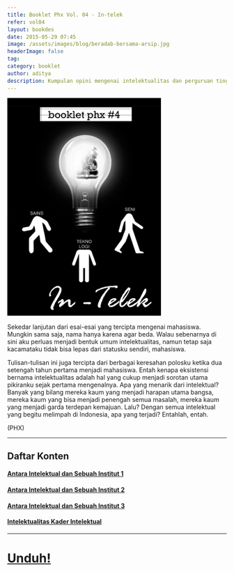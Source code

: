 ```yaml
---
title: Booklet Phx Vol. 04 - In-telek
refer: vol04
layout: bookdes
date: 2015-05-29 07:45
image: /assets/images/blog/beradab-bersama-arsip.jpg
headerImage: false
tag:
category: booklet
author: aditya
description: Kumpulan opini mengenai intelektualitas dan perguruan tinggi
---
```


<img class="image" src="/assets/images/cover/booklet4.jpg" alt="__" height="500px">

Sekedar lanjutan dari esai-esai yang tercipta mengenai mahasiswa. Mungkin sama saja, nama hanya karena agar beda. Walau sebenarnya di sini aku perluas menjadi bentuk umum intelektualitas, namun tetap saja kacamataku tidak bisa lepas dari statusku sendiri, mahasiswa.

Tulisan-tulisan ini juga tercipta dari berbagai keresahan polosku ketika dua setengah tahun pertama menjadi mahasiswa. Entah kenapa eksistensi bernama intelektualitas adalah hal yang cukup menjadi sorotan utama pikiranku sejak pertama mengenalnya. Apa yang menarik dari intelektual? Banyak yang bilang mereka kaum yang menjadi harapan utama bangsa, mereka kaum yang bisa menjadi penengah semua masalah, mereka kaum yang menjadi garda terdepan kemajuan. Lalu? Dengan semua intelektual yang begitu melimpah di Indonesia, apa yang terjadi? Entahlah, entah.

(PHX)

***

## Daftar Konten

#### [Antara Intelektual dan Sebuah Institut 1][1]

#### [Antara Intelektual dan Sebuah Institut 2][2]

#### [Antara Intelektual dan Sebuah Institut 3][3]

#### [Intelektualitas Kader Intelektual][4]


[1]: http://phoenixfin.me/antara-intelektual-dan-sebuah-institut-1
[2]: http://phoenixfin.me/antara-intelektual-dan-sebuah-institut-2
[3]: http://phoenixfin.me/antara-intelektual-dan-sebuah-institut-3
[4]: http://phoenixfin.me/intelektualitas-kader-intelektual

***

# [Unduh!][akses]

[akses]: https://issuu.com/Aditya-FiniarelPhoenix/docs/_4_in-telek
